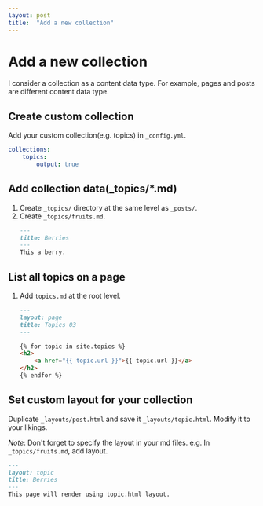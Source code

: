 ```yaml
---
layout: post
title:  "Add a new collection"
---
```


# Add a new collection
I consider a collection as a content data type. For example, pages and posts are different content data type.

## Create custom collection
Add your custom collection(e.g. topics) in `_config.yml`.

```yml
collections:
    topics:
        output: true
```

## Add collection data(_topics/*.md)

1. Create `_topics/` directory at the same level as `_posts/`.
1. Create `_topics/fruits.md`.
    ```md
    ---
    title: Berries
    ---
    This a berry.
    ```

## List all topics on a page

1. Add `topics.md` at the root level.
    ```md
    ---
    layout: page
    title: Topics 03
    ---

    {% for topic in site.topics %}
    <h2>
        <a href="{{ topic.url }}">{{ topic.url }}</a>
    </h2>
    {% endfor %}
    ```

## Set custom layout for your collection

Duplicate `_layouts/post.html` and save it `_layouts/topic.html`.
Modify it to your likings.

*Note*: Don't forget to specify the layout in your md files.
e.g. In `_topics/fruits.md`, add layout.

```md
---
layout: topic
title: Berries
---
This page will render using topic.html layout.
```
